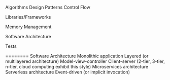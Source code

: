 

Algorithms
Design Patterns
Control Flow

Libraries/Frameworks









Memory Management

Software Architecture






Tests



========
Software Architecture
    Monolithic application
    Layered (or multilayered architecture)
    Model-view-controller
    Client-server (2-tier, 3-tier, n-tier, cloud computing exhibit this style)
    Microservices architecture
    Serverless architecture
    Event-driven (or implicit invocation)
